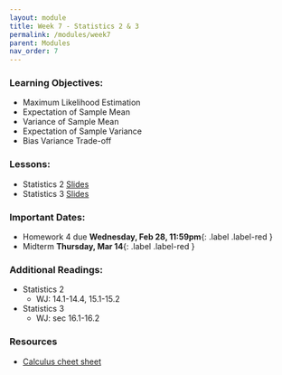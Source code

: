 ```yaml
---
layout: module
title: Week 7 - Statistics 2 & 3
permalink: /modules/week7
parent: Modules
nav_order: 7
---
```


### Learning Objectives:
* Maximum Likelihood Estimation
* Expectation of Sample Mean
* Variance of Sample Mean
* Expectation of Sample Variance
* Bias Variance Trade-off



### Lessons:
* Statistics 2 [Slides](https://xinchenyu.github.io/csc380-spring24/Slides/24s380_statistics2.pdf)
* Statistics 3 [Slides]()

### Important Dates:
* Homework 4 due **Wednesday, Feb 28, 11:59pm**{: .label .label-red }
* Midterm **Thursday, Mar 14**{: .label .label-red }


### Additional Readings:
* Statistics 2
    * WJ: 14.1-14.4, 15.1-15.2
* Statistics 3
    * WJ: sec 16.1-16.2

### Resources
* [Calculus cheet sheet](https://www.eeweb.com/tools/calculus-derivatives-and-limits-reference-sheet/)

